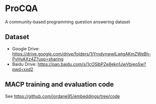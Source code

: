 # ProCQA
A community-based programming question answering dataset

## Dataset
* Google Drive: https://drive.google.com/drive/folders/1jYrndynwwlLwtgAKmZWeBh-PvHvAXz4Z?usp=sharing
* Baidu Drive: https://pan.baidu.com/s/1cOSlbPZe8ekn1JwVbjeoSw?pwd=xxd2

## MACP training and evaluation code

See https://github.com/jordane95/embeddings/tree/code
